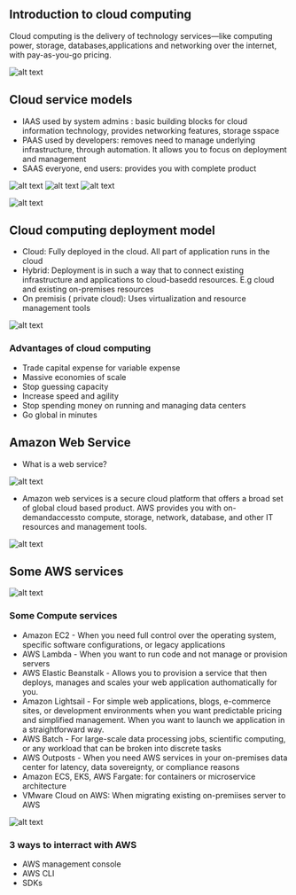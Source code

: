 ## Introduction to cloud computing

Cloud computing is the delivery of technology services—like computing power, storage, databases,applications and networking over the internet, with pay-as-you-go
pricing.

![alt text](image.png)

## Cloud service models

- IAAS used by system admins : basic building blocks for cloud information technology, provides networking features, storage sspace
- PAAS used by developers: removes need to manage underlying infrastructure, through automation. It allows you to focus on deployment and management
- SAAS everyone, end users: provides you with complete product

![alt text](image-2.png)
![alt text](image-3.png)
![alt text](image-1.png)

![alt text](image-4.png)

## Cloud computing deployment model

- Cloud: Fully deployed in the cloud. All part of application runs in the cloud
- Hybrid: Deployment is in such a way that to connect existing infrastructure and applications to cloud-basedd resources. E.g cloud and existing on-premises resources
- On premisis ( private cloud): Uses virtualization and resource management tools

![alt text](image-5.png)

### Advantages of cloud computing

- Trade capital expense for variable expense
- Massive economies of scale
- Stop guessing capacity
- Increase speed and agility
- Stop spending money on running and managing data centers
- Go global in minutes

## Amazon Web Service

- What is a web service?

![alt text](image-6.png)

- Amazon web services is a secure cloud platform that offers a broad set of global cloud based product. AWS provides you with on-demandaccessto compute, storage, network, database, and other IT resources and management tools.

![alt text](image-7.png)

## Some AWS services

![alt text](image-9.png)

### Some Compute services

- Amazon EC2 - When you need full control over the operating system, specific software configurations, or legacy applications
- AWS Lambda - When you want to run code and not manage or provision servers
- AWS Elastic Beanstalk - Allows you to provision a service that then deploys, manages and scales your web application authomatically for you.
- Amazon Lightsail - For simple web applications, blogs, e-commerce sites, or development environments when you want predictable pricing and simplified management. When you want to launch we application in a straightforward way.
- AWS Batch - For large-scale data processing jobs, scientific computing, or any workload that can be broken into discrete tasks
- AWS Outposts - When you need AWS services in your on-premises data center for latency, data sovereignty, or compliance reasons
- Amazon ECS, EKS, AWS Fargate: for containers or microservice architecture
- VMware Cloud on AWS: When migrating existing on-premiises server to AWS

![alt text](image-8.png)

### 3 ways to interract with AWS

- AWS management console
- AWS CLI
- SDKs
